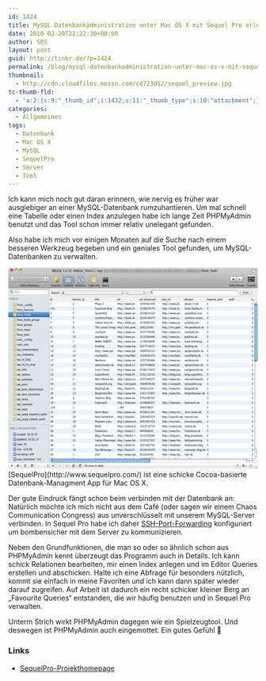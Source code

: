 ```yaml
---
id: 1424
title: MySQL Datenbankadministration unter Mac OS X mit Sequel Pro erledigen
date: 2010-02-20T22:22:30+00:00
author: SES
layout: post
guid: http://tinkr.de/?p=1424
permalink: /blog/mysql-datenbankadministration-unter-mac-os-x-mit-sequel-pro-erledigen/
thumbnail:
  - http://cdn.cloudfiles.mosso.com/c0723052/sequel_preview.jpg
tc-thumb-fld:
  - 'a:2:{s:9:"_thumb_id";i:1432;s:11:"_thumb_type";s:10:"attachment";}'
categories:
  - Allgemeines
tags:
  - Datenbank
  - Mac OS X
  - MySQL
  - SequelPro
  - Server
  - Tool
---
```

Ich kann mich noch gut daran erinnern, wie nervig es früher war ausgiebiger an einer MySQL-Datenbank rumzuhantieren. Um mal schnell eine Tabelle oder einen Index anzulegen habe ich lange Zeit PHPMyAdmin benutzt und das Tool schon immer relativ unelegant gefunden.

Also habe ich mich vor einigen Monaten auf die Suche nach einem besseren Werkzeug begeben und ein geniales Tool gefunden, um MySQL-Datenbanken zu verwalten.

<img loading="lazy" src="/assets/2010/02/sequel-pro.jpg" alt="" title="sequel-pro" width="606" height="406" />
[SequelPro](http://www.sequelpro.com/) ist eine schicke Cocoa-basierte Datenbank-Managment App für Mac OS X.

Der gute Eindruck fängt schon beim verbinden mit der Datenbank an: Natürlich möchte ich mich nicht aus dem Café (oder sagen wir einem Chaos Communication Congress) aus unverschlüsselt mit unserem MySQL-Server verbinden. In Sequel Pro habe ich daher [SSH-Port-Forwarding](http://www.ssh.com/support/documentation/online/ssh/adminguide/32/Port_Forwarding.html) konfiguriert um bombensicher mit dem Server zu kommunizieren.

Neben den Grundfunktionen, die man so oder so ähnlich schon aus PHPMyAdmin kennt überzeugt das Programm auch in Details. Ich kann schick Relationen bearbeiten, mir einen Index anlegen und im Editor Queries erstellen und abschicken. Halte ich eine Abfrage für besonders nützlich, kommt sie einfach in meine Favoriten und ich kann dann später wieder darauf zugreifen. Auf Arbeit ist dadurch ein recht schicker kleiner Berg an &#8222;Favourite Queries&#8220; entstanden, die wir häufig benutzen und in Sequel Pro verwalten.

Unterm Strich wirkt PHPMyAdmin dagegen wie ein Spielzeugtool. Und deswegen ist PHPMyAdmin auch eingemottet. Ein gutes Gefühl 🙂

### Links

  * <a href="http://www.sequelpro.com/" target="_blank"><a href="http://www.sequelpro.com/">SequelPro-Projekthomepage</a></a>
